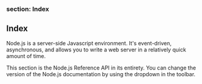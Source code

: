 
### section: Index
## Index

Node.js is a server-side Javascript environment. It's event-driven, asynchronous, and allows you to write a web server in a relatively quick amount of time.

This section is the Node.js Reference API in its entirety. You can change the version of the Node.js documentation by using the dropdown in the toolbar.






